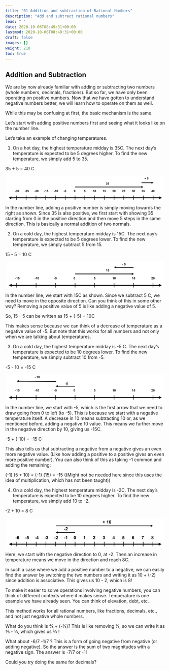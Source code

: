 ```yaml
---
title: "01 Addition and subtraction of Rational Numbers"
description: "Add and subtract rational numbers"
lead: " "
date: 2020-10-06T08:49:31+00:00
lastmod: 2020-10-06T08:49:31+00:00
draft: false
images: []
weight: 210
toc: true
---
```


## Addition and Subtraction 

We are by now already familiar with adding or subtracting two numbers (whole numbers, decimals, fractions). But so far, we have only been operating on positive numbers. Now that we have gotten to understand negative numbers better, we will learn how to operate on them as well. 

While this may be confusing at first, the basic mechanism is the same.

Let’s start with adding positive numbers first and seeing what it looks like on the number line.

Let’s take an example of changing temperatures.

1. On a hot day, the highest temperature midday is 35C. The next day’s temperature is expected to be 5 degrees higher. To find the new temperature, we simply add 5 to 35.

35 + 5 = 40 C

<img src ="N01-35-plus-5.jpg" width="500" style="display: block; margin: 0 auto;">


In the number line, adding a positive number is simply moving towards the right as shown. Since 35 is also positive, we first start with showing 35 starting from 0 in the positive direction and then move 5 steps in the same direction.
This is basically a normal addition of two normals.


2. On a cold day, the highest temperature midday is 15C. The next day’s temperature is expected to be 5 degrees lower. To find the new temperature, we simply subtract 5 from 15. 

15 - 5 = 10 C

<img src ="N01-15-minus-5.jpg" width="500" style="display: block; margin: 0 auto;">

In the number line, we start with 15C as shown. Since we subtract 5 C, we need to move in the opposite direction. Can you think of this in some other way? Removing a positive value of 5 is like adding a negative value of 5. 

So, 15 - 5 can be written as 15 + (-5) = 10C

This makes sense because we can think of a decrease of temperature as a negative value of -5. But note that this works for all numbers and not only when we are talking about temperatures. 

3. On a cold day, the highest temperature midday is -5 C. The next day’s temperature is expected to be 10 degrees lower. To find the new temperature, we simply subtract 10 from -5. 

-5 - 10 = -15 C

<img src ="N01-negative5-minus-negative10.jpg" width="500" style="display: block; margin: 0 auto;">

In the number line, we start with -5, which is the first arrow that we need to draw going from 0 to left (to -5). This is because we start with a negative temperature itself. A decrease in 10 means subtracting 10 or, as we mentioned before, adding a negative 10 value. This means we further move in the negative direction by 10, giving us -15C.

-5 + (-10) = -15 C

This also tells us that subtracting a negative from a negative gives an even more negative value. (Like how adding a positive to a positive gives an even more positive number). You can also think of this as taking -1 common and adding the remaining:

(-1) (5 + 10) = (-1) (15) = -15 ((Might not be needed here since this uses the idea of multiplication, which has not been taught))

4. On a cold day, the highest temperature midday is -2C. The next day’s temperature is expected to be 10 degrees higher. To find the new temperature, we simply add 10 to -2. 

-2 + 10 = 8 C

<img src ="N01-minus2-plus-10.jpg" width="500" style="display: block; margin: 0 auto;">

Here, we start with the negative direction to 0, at -2. Then an increase in temperature means we move in the direction and reach 8C. 

In such a case where we add a positive number to a negative, we can easily find the answer by switching the two numbers and writing it as 10 + (-2) since addition is associative. This gives us 10 - 2, which is 8!




To make it easier to solve operations involving negative numbers, you can think of different contexts where it makes sense. Temperature is one example we have already seen. You can think of elevation, debt, etc.

This method works for all rational numbers, like fractions, decimals, etc., and not just negative whole numbers. 

What do you think is ⅘ + (-⅕)?
This is like removing ⅕, so we can write it as ⅘ - ⅕, which gives us ⅗ !


What about -6/7 -1/7 ? 
This is  a form of going negative from negative (or adding negative). So the answer is the sum of two magnitudes with a negative sign. The answer is -7/7 or -1!

Could you try doing the same for decimals?
